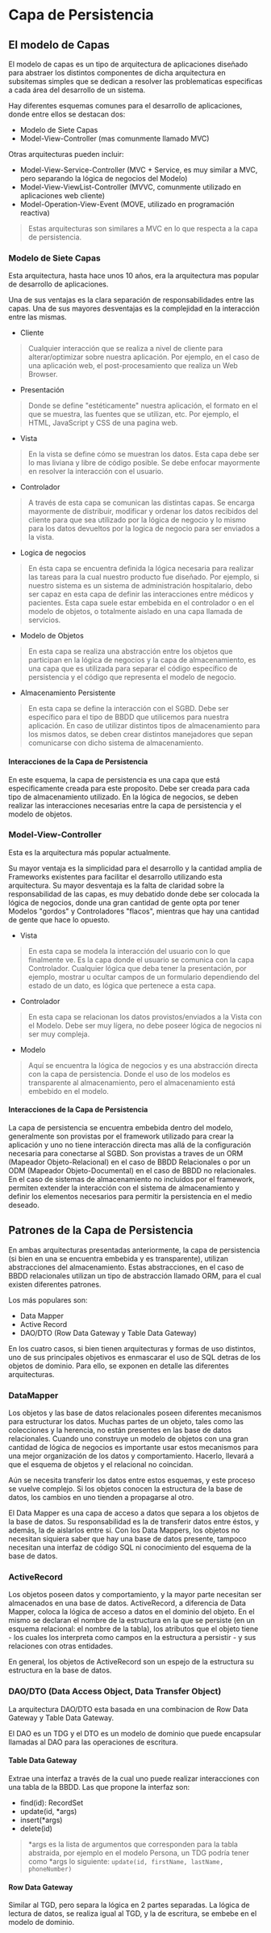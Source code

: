 # Capa de Persistencia

## El modelo de Capas

El modelo de capas es un tipo de arquitectura de aplicaciones diseñado para
abstraer los distintos componentes de dicha arquitectura en subsitemas simples
que se dedican a resolver las problematicas especificas a cada área del desarrollo de un sistema.

Hay diferentes esquemas comunes para el desarrollo de aplicaciones, donde entre ellos se destacan dos:

* Modelo de Siete Capas
* Model-View-Controller (mas comunmente llamado MVC)

Otras arquitecturas pueden incluir:

* Model-View-Service-Controller (MVC + Service, es muy similar a MVC, pero separando la lógica de negocios del Modelo)
* Model-View-ViewList-Controller (MVVC, comunmente utilizado en aplicaciones web cliente)
* Model-Operation-View-Event (MOVE, utilizado en programación reactiva)

> Estas arquitecturas son similares a MVC en lo que respecta a la capa de persistencia.

### Modelo de Siete Capas

Esta arquitectura, hasta hace unos 10 años, era la arquitectura mas popular de desarrollo de
aplicaciones.

Una de sus ventajas es la clara separación de responsabilidades entre las capas.
Una de sus mayores desventajas es la complejidad en la interacción entre las mismas.

* Cliente

> Cualquier interacción que se realiza a nivel de cliente para alterar/optimizar sobre
> nuestra aplicación. Por ejemplo, en el caso de una aplicación web,
> el post-procesamiento que realiza un Web Browser.

* Presentación

> Donde se define "estéticamente" nuestra aplicación, el formato en el que se muestra,
> las fuentes que se utilizan, etc. Por ejemplo, el HTML, JavaScript y CSS de una pagina web.

* Vista

> En la vista se define cómo se muestran los datos. Esta capa debe ser lo mas liviana
> y libre de código posible. Se debe enfocar mayormente en resolver la interacción con el usuario.


* Controlador

> A través de esta capa se comunican las distintas capas. Se encarga mayormente de distribuir,
> modificar y ordenar los datos recibidos del cliente para que sea utilizado por la lógica de negocio y
> lo mismo para los datos devueltos por la logica de negocio para ser enviados a la vista.

* Logica de negocios

> En ésta capa se encuentra definida la lógica necesaria para realizar las tareas para la cual nuestro
> producto fue diseñado. Por ejemplo, si nuestro sistema es un sistema de administración hospitalario,
> debo ser capaz en esta capa de definir las interacciones entre médicos y pacientes.
> Esta capa suele estar embebida en el controlador o en el modelo de objetos, o totalmente aislado en una
> capa llamada de servicios.

* Modelo de Objetos

> En esta capa se realiza una abstracción entre los objetos que participan en la lógica de negocios y
> la capa de almacenamiento, es una capa que es utilizada para separar el código específico de persistencia
> y el código que representa el modelo de negocio.

* Almacenamiento Persistente

> En esta capa se define la interacción con el SGBD. Debe ser específico para el tipo de BBDD que utilicemos
> para nuestra aplicación. En caso de utilizar distintos tipos de almacenamiento para los mismos datos, se
> deben crear distintos manejadores que sepan comunicarse con dicho sistema de almacenamiento.

#### Interacciones de la Capa de Persistencia

En este esquema, la capa de persistencia es una capa que está especificamente creada para este proposito.
Debe ser creada para cada tipo de almacenamiento utilizado. En la lógica de negocios, se deben realizar las
interacciones necesarias entre la capa de persistencia y el modelo de objetos.

### Model-View-Controller

Esta es la arquitectura más popular actualmente.

Su mayor ventaja es la simplicidad para el desarrollo y la cantidad amplia de Frameworks existentes para
facilitar el desarrollo utilizando esta arquitectura.
Su mayor desventaja es la falta de claridad sobre la responsabilidad de las capas, es muy debatido donde
debe ser colocada la lógica de negocios, donde una gran cantidad de gente opta por tener Modelos "gordos"
y Controladores "flacos", mientras que hay una cantidad de gente que hace lo opuesto.

* Vista

> En esta capa se modela la interacción del usuario con lo que finalmente ve.
> Es la capa donde el usuario se comunica con la capa Controlador.
> Cualquier lógica que deba tener la presentación, por ejemplo,
> mostrar u ocultar campos de un formulario dependiendo del estado de un dato,
> es lógica que pertenece a esta capa.

* Controlador

> En esta capa se relacionan los datos provistos/enviados a la Vista con el Modelo.
> Debe ser muy lígera, no debe poseer lógica de negocios ni ser muy compleja.

* Modelo

> Aquí se encuentra la lógica de negocios y es una abstracción directa con la capa de
> persistencia. Donde el uso de los modelos es transparente al almacenamiento, pero el
> almacenamiento está embebido en el modelo.

#### Interacciones de la Capa de Persistencia

La capa de persistencia se encuentra embebida dentro del modelo, generalmente son provistas por el
framework utilizado para crear la aplicación y uno no tiene interacción directa mas allá de la
configuración necesaria para conectarse al SGBD. Son provistas a traves de un ORM (Mapeador Objeto-Relacional)
en el caso de BBDD Relacionales o por un ODM (Mapeador Objeto-Documental) en el caso de BBDD no relacionales.
En el caso de sistemas de almacenamiento no incluidos por el framework, permiten extender la interacción
con el sistema de almacenamiento y definir los elementos necesarios para permitir la persistencia en el medio deseado.

## Patrones de la Capa de Persistencia

En ambas arquitecturas presentadas anteriormente, la capa de persistencia (si bien en una se encuentra embebida y es transparente),
utilizan abstracciones del almacenamiento. Estas abstracciones, en el caso de BBDD relacionales utilizan un tipo de abstracción
llamado ORM, para el cual existen diferentes patrones.

Los más populares son:

* Data Mapper
* Active Record
* DAO/DTO (Row Data Gateway y Table Data Gateway)

En los cuatro casos, si bien tienen arquitecturas y formas de uso distintos, uno de sus principales objetivos es enmascarar el
uso de SQL detras de los objetos de dominio. Para ello, se exponen en detalle las diferentes arquitecturas.

### DataMapper

Los objetos y las base de datos relacionales poseen diferentes mecanismos para estructurar los datos. Muchas partes de un objeto, tales como las colecciones y la herencia, no están presentes en las base de datos relacionales. Cuando uno construye un modelo de objetos con una gran cantidad de lógica de negocios es importante usar estos mecanismos para una mejor organización de los datos y comportamiento. Hacerlo, llevará a que el esquema de objetos y el relacional no coincidan.

Aún se necesita transferir los datos entre estos esquemas, y este proceso se vuelve complejo. Si los objetos conocen la estructura de la base de datos, los cambios en uno tienden a propagarse al otro.

El Data Mapper es una capa de acceso a datos que separa a los objetos de la base de datos. Su responsabilidad es la de transferir datos entre éstos, y además, la de aislarlos entre sí. Con los Data Mappers, los objetos no necesitan siquiera saber que hay una base de datos presente, tampoco necesitan una interfaz de código SQL ni conocimiento del esquema de la base de datos.

### ActiveRecord

Los objetos poseen datos y comportamiento, y la mayor parte necesitan ser almacenados en una base de datos. ActiveRecord, a diferencia de Data Mapper, coloca la lógica de acceso a datos en el dominio del objeto. En el mismo se declaran el nombre de la estructura en la que se persiste (en un esquema relacional: el nombre de la tabla), los atributos que el objeto tiene - los cuales los interpreta como campos en la estructura a persistir - y sus relaciones con otras entidades.

En general, los objetos de ActiveRecord son un espejo de la estructura su estructura en la base de datos.

### DAO/DTO (Data Access Object, Data Transfer Object)

La arquitectura DAO/DTO esta basada en una combinacion de Row Data Gateway y Table Data Gateway.

El DAO es un TDG y el DTO es un modelo de dominio que puede encapsular llamadas al DAO para las operaciones de escritura.

#### Table Data Gateway

Extrae una interfaz a través de la cual uno puede realizar interacciones con una tabla de la BBDD. Las que propone la interfaz son:

* find(id): RecordSet
* update(id, *args)
* insert(*args)
* delete(id)

> *args es la lista de argumentos que corresponden para la tabla abstraida, por ejemplo en el modelo Persona, un TDG podría tener como
> *args lo siguiente: `update(id, firstName, lastName, phoneNumber)`

#### Row Data Gateway

Similar al TGD, pero separa la lógica en 2 partes separadas. La lógica de lectura de datos, se realiza igual al TGD, y la de escritura,
se embebe en el modelo de dominio.
